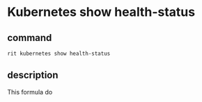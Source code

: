 # Kubernetes show health-status

## command

```bash
rit kubernetes show health-status
```

## description

This formula do
